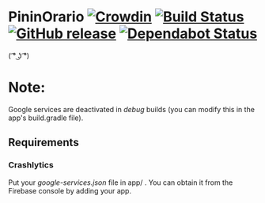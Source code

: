# PininOrario [![Crowdin](https://d322cqt584bo4o.cloudfront.net/pininorario/localized.svg)](https://crowdin.com/project/pininorario) [![Build Status](https://app.bitrise.io/app/347903048d65b6f9/status.svg?token=49BlqyTRlh5cU_ZtJepPDg)](https://app.bitrise.io/app/347903048d65b6f9) [![GitHub release](https://img.shields.io/github/release/Gabboxl/PininOrario.svg)](https://github.com/Gabboxl/PininOrario/releases) [![Dependabot Status](https://api.dependabot.com/badges/status?host=github&repo=Gabboxl/PininOrario)](https://dependabot.com)

( ͡° ͜ʖ ͡°)

# Note:
Google services are deactivated in *debug* builds (you can modify this in the app's build.gradle file).

## Requirements
### Crashlytics
Put your *google-services.json* file in app/ .
You can obtain it from the Firebase console by adding your app.
